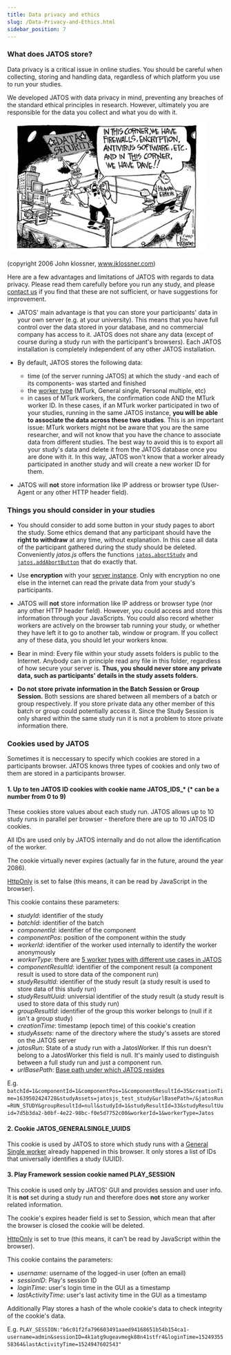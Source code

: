 ```yaml
---
title: Data privacy and ethics
slug: /Data-Privacy-and-Ethics.html
sidebar_position: 7
---
```


### What does JATOS store?

Data privacy is a critical issue in online studies. You should be careful when collecting, storing and handling data, regardless of which platform you use to run your studies. 

We developed JATOS with data privacy in mind, preventing any breaches of the standard ethical principles in research. However, ultimately you are responsible for the data you collect and what you do with it. 

![GUI Screenshot](/img/IMG_1376.JPG)

(copyright 2006 John klossner, www.jklossner.com)

Here are a few advantages and limitations of JATOS with regards to data privacy. Please read them carefully before you run any study, and please [contact us](Contact-us.html) if you find that these are not sufficient, or have suggestions for improvement.  

* JATOS' main advantage is that you can store your participants' data in your own server (e.g. at your university). This means that you have full control over the data stored in your database, and no commercial company has access to it. JATOS does not share any data (except of course during a study run with the participant's browsers). Each JATOS installation is completely independent of any other JATOS installation.

* By default, JATOS stores the following data: 
  * time (of the server running JATOS) at which the study -and each of its components- was started and finished
  * the [worker type](Worker-Types.html) (MTurk, General single, Personal multiple, etc) 
  * in cases of MTurk workers, the confirmation code AND the MTurk worker ID. In these cases, if an MTurk worker participated in two of your studies, running in the same JATOS instance, **you will be able to associate the data across these two studies**. This is an important issue: MTurk workers might not be aware that you are the same researcher, and will not know that you have the chance to associate data from different studies. The best way to avoid this is to export all your study's data and delete it from the JATOS database once you are done with it. In this way, JATOS won't know that a worker already participated in another study and will create a new worker ID for them.   

* JATOS will **not** store information like IP address or browser type (User-Agent or any other HTTP header field).

### Things you should consider in your studies 

* You should consider to add some button in your study pages to abort the study. Some ethics demand that any participant should have the **right to withdraw** at any time, without explanation. In this case all data of the participant gathered during the study should be deleted. Conveniently _jatos.js_ offers the functions [`jatos.abortStudy`](jatos.js-Reference.html#jatosabortstudy) and [`jatos.addAbortButton`](jatos.js-Reference.html#jatosaddabortbutton) that do exactly that.

* Use **encryption** with your [server instance](JATOS-on-a-server.html). Only with encryption no one else in the internet can read the private data from your study's participants.

* JATOS will **not** store information like IP address or browser type (nor any other HTTP header field). However, you could access and store this information through your JavaScripts. You could also record whether workers are actively on the browser tab running your study, or whether they have left it to go to another tab, window or program. If you collect any of these data, you should let your workers know. 

* Bear in mind: Every file within your study assets folders is public to the Internet. Anybody can in principle read any file in this folder, regardless of how secure your server is. **Thus, you should never store any private data, such as participants' details in the study assets folders.**

* **Do not store private information in the Batch Session or Group Session.** Both sessions are shared between all members of a batch or group respectively. If you store private data any other member of this batch or group could potentially access it. Since the Study Session is only shared within the same study run it is not a problem to store private information there.

### Cookies used by JATOS

Sometimes it is neccessary to specify which cookies are stored in a participants browser. JATOS knows three types of cookies and only two of them are stored in a participants browser.

#### 1. Up to ten JATOS ID cookies with cookie name JATOS_IDS_* (* can be a number from 0 to 9)

These cookies store values about each study run. JATOS allows up to 10 study runs in parallel per browser - therefore there are up to 10 JATOS ID cookies.

All IDs are used only by JATOS internally and do not allow the identification of the worker.

The cookie virtually never expires (actually far in the future, around the year 2086).

[HttpOnly](https://www.owasp.org/index.php/HttpOnly) is set to false (this means, it can be read by JavaScript in the browser).

This cookie contains these parameters:

* _studyId_: identifier of the study
* _batchId_: identifier of the batch
* _componentId_: identifier of the component
* _componentPos_: position of the component within the study
* _workerId_: identifier of the worker used internally to identify the worker anonymously
* _workerType_: there are [5 worker types with different use cases in JATOS](Worker-Types.html)
* _componentResultId_: identifier of the component result (a component result is used to store data of the component run)
* _studyResultId_: identifier of the study result (a study result is used to store data of this study run)
* _studyResultUuid_: universial identifier of the study result (a study result is used to store data of this study run)
* _groupResultId_: identifier of the group this worker belongs to (null if it isn't a group study)
* _creationTime_: timestamp (epoch time) of this cookie's creation
* _studyAssets_: name of the directory where the study's assets are stored on the JATOS server
* _jatosRun_: State of a study run with a JatosWorker. If this run doesn't belong to a JatosWorker this field is null. It's mainly used to distinguish between a full study run and just a component run.
* _urlBasePath_: [Base path under which JATOS resides](JATOS_Configuration.html#url-base-path-jatos)

E.g. `batchId=1&componentId=1&componentPos=1&componentResultId=35&creationTime=1639502424728&studyAssets=jatosjs_test_study&urlBasePath=/&jatosRun=RUN_STUDY&groupResultId=null&studyId=1&studyResultId=33&studyResultUuid=7d5b3da2-b0bf-4e22-98bc-f0e5d7752c00&workerId=1&workerType=Jatos`

#### 2. Cookie JATOS_GENERALSINGLE_UUIDS

This cookie is used by JATOS to store which study runs with a [General Single worker](Worker-Types.html#general-single-worker) already happened in this browser. It only stores a list of IDs that universally identifies a study (UUID).

#### 3. Play Framework session cookie named PLAY_SESSION

This cookie is used only by JATOS' GUI and provides session and user info. It is **not** set during a study run and therefore does **not** store any worker related information.

The cookie's expires header field is set to Session, which mean that after the browser is closed the cookie will be deleted.

[HttpOnly](https://www.owasp.org/index.php/HttpOnly) is set to true (this means, it can't be read by JavaScript within the browser).

This cookie contains the parameters:

* _username_: username of the logged-in user (often an email)
* _sessionID_: Play's session ID
* _loginTime_: user's login time in the GUI as a timestamp
* _lastActivityTime_: user's last activity time in the GUI as a timestamp

Additionally Play stores a hash of the whole cookie's data to check integrity of the cookie's data.

E.g. `PLAY_SESSION:"b6c01f2fa796603491aaed94168651b54b154ca1-username=admin&sessionID=4k1atg9ugeavmegk88n41stfr4&loginTime=1524935558364&lastActivityTime=1524947602543"`
